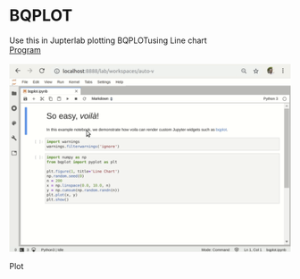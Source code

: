 # BQPLOT

Use this in Jupterlab plotting BQPLOTusing Line chart <br>
<a href="https://github.com/RishavMishraRM/BQPLOT/blob/main/bqplot.ipynb">Program</a><br><br>
<img src="https://github.com/RishavMishraRM/BQPLOT/blob/main/voila-bqplot.gif">

Plot
